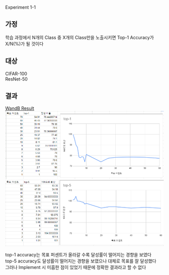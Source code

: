  Experiment 1-1
## 가정
학습 과정에서 N개의 Class 중 X개의 Class만을 노출시키면 Top-1 Accuracy가 X/N(%)가 될 것이다

## 대상
CIFAR-100  
ResNet-50

## 결과
[WandB Result](https://wandb.ai/oso0310/experiment1-2/reports/Experiment-1-1--Vmlldzo1MDA2MzIz)
![image](https://github.com/Chihiro0623/ContinualLearning/blob/main/Experiments/experiment1/experiment1-1/top-1.png)  
![image](https://github.com/Chihiro0623/ContinualLearning/blob/main/Experiments/experiment1/experiment1-1/top-5.png)  

top-1 accuracy는 목표 퍼센트가 올라갈 수록 달성률이 떨어지는 경향을 보였다  
top-5 accuracy도 달성률이 떨어지는 경향을 보였으나 대체로 목표를 잘 달성했다  
그러나 Implement 시 미흡한 점이 있었기 때문에 정확한 결과라고 할 수 없다  

